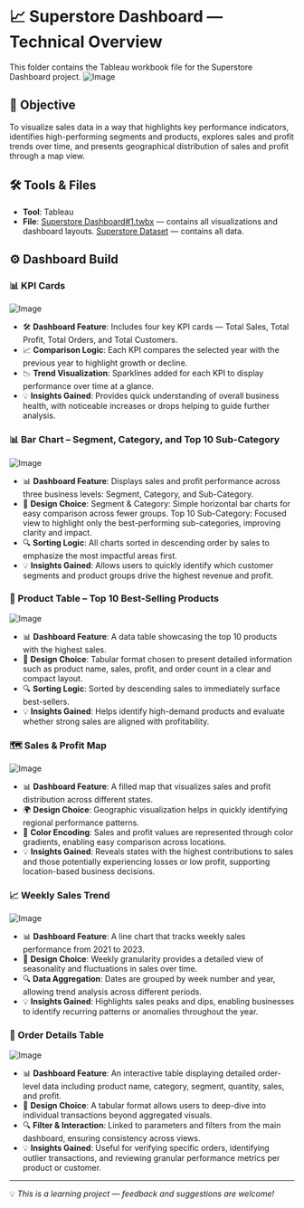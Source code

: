 # 📈 Superstore Dashboard — Technical Overview

This folder contains the Tableau workbook file for the Superstore Dashboard project.
![Image](https://github.com/user-attachments/assets/c889d1d2-e1d6-4ec2-b45f-436545e304d6)

## 📌 Objective
To visualize sales data in a way that highlights key performance indicators, identifies high-performing segments and products, explores sales and profit trends over time, and presents geographical distribution of sales and profit through a map view.

## 🛠️ Tools & Files
- **Tool**: Tableau
- **File**: [Superstore Dashboard#1.twbx](https://github.com/azizahproject/Tableau-Superstore-Dashboard/blob/main/Project_Dashboard/Superstore%20Dashboard%20%231.twbx) — contains all visualizations and dashboard layouts. [Superstore Dataset](https://github.com/azizahproject/Tableau-Superstore-Dashboard/tree/main/0_Resources/Dataset) — contains all data.

## ⚙️ Dashboard Build

### 📊 KPI Cards
![Image](https://github.com/user-attachments/assets/7ac890f8-23c7-432f-b499-0e77e4fa5c41)
- 🛠️ **Dashboard Feature**: Includes four key KPI cards — Total Sales, Total Profit, Total Orders, and Total Customers.
- 📈 **Comparison Logic**: Each KPI compares the selected year with the previous year to highlight growth or decline.
- 📉 **Trend Visualization**: Sparklines added for each KPI to display performance over time at a glance.
- 💡 **Insights Gained**: Provides quick understanding of overall business health, with noticeable increases or drops helping to guide further analysis.

### 📊 Bar Chart – Segment, Category, and Top 10 Sub-Category
![Image](https://github.com/user-attachments/assets/11338eee-48e3-4827-a251-62a26164e8e0)
- 📊 **Dashboard Feature**: Displays sales and profit performance across three business levels: Segment, Category, and Sub-Category.
- 📌 **Design Choice**: Segment & Category: Simple horizontal bar charts for easy comparison across fewer groups. Top 10 Sub-Category: Focused view to highlight only the best-performing sub-categories, improving clarity and impact.
- 🔍 **Sorting Logic**: All charts sorted in descending order by sales to emphasize the most impactful areas first.
- 💡 **Insights Gained**: Allows users to quickly identify which customer segments and product groups drive the highest revenue and profit.

### 🧾 Product Table – Top 10 Best-Selling Products
![Image](https://github.com/user-attachments/assets/09b337c1-6351-4aea-9f93-0abd652b87dd)
- 📊 **Dashboard Feature**: A data table showcasing the top 10 products with the highest sales.
- 📌 **Design Choice**: Tabular format chosen to present detailed information such as product name, sales, profit, and order count in a clear and compact layout.
- 🔍 **Sorting Logic**: Sorted by descending sales to immediately surface best-sellers.
- 💡 **Insights Gained**: Helps identify high-demand products and evaluate whether strong sales are aligned with profitability.

### 🗺️ Sales & Profit Map
![Image](https://github.com/user-attachments/assets/cd52f51a-8f81-498a-a63e-42930479ab23)
- 📊 **Dashboard Feature**: A filled map that visualizes sales and profit distribution across different states.
- 🌍 **Design Choice**: Geographic visualization helps in quickly identifying regional performance patterns.
- 🎯 **Color Encoding**: Sales and profit values are represented through color gradients, enabling easy comparison across locations.
- 💡 **Insights Gained**: Reveals states with the highest contributions to sales and those potentially experiencing losses or low profit, supporting location-based business decisions.

### 📈 Weekly Sales Trend
![Image](https://github.com/user-attachments/assets/94c2deca-4919-42c7-b4b1-ba20b40bfa72)
- 📊 **Dashboard Feature**: A line chart that tracks weekly sales performance from 2021 to 2023.
- 📅 **Design Choice**: Weekly granularity provides a detailed view of seasonality and fluctuations in sales over time.
- 🔍 **Data Aggregation**: Dates are grouped by week number and year, allowing trend analysis across different periods.
- 💡 **Insights Gained**: Highlights sales peaks and dips, enabling businesses to identify recurring patterns or anomalies throughout the year.

### 📄 Order Details Table
![Image](https://github.com/user-attachments/assets/2956724d-c444-4166-a715-0d99f3d02d6d)
- 📊 **Dashboard Feature**: An interactive table displaying detailed order-level data including product name, category, segment, quantity, sales, and profit.
- 🔧 **Design Choice**: A tabular format allows users to deep-dive into individual transactions beyond aggregated visuals.
- 🔍 **Filter & Interaction**: Linked to parameters and filters from the main dashboard, ensuring consistency across views.
- 💡 **Insights Gained**: Useful for verifying specific orders, identifying outlier transactions, and reviewing granular performance metrics per product or customer.



---

💡 *This is a learning project — feedback and suggestions are welcome!*


